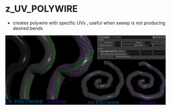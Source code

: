 # z_UV_POLYWIRE

- creates polywire with specific UVs , useful when sweep is not producing desired bends

![z_UV_POLYWIRE](https://raw.githubusercontent.com/CorvaeOboro/zenv/master/hip/z_UV_POLYWIRE/z_UV_POLYWIRE.jpg?raw=true "z_UV_POLYWIRE")